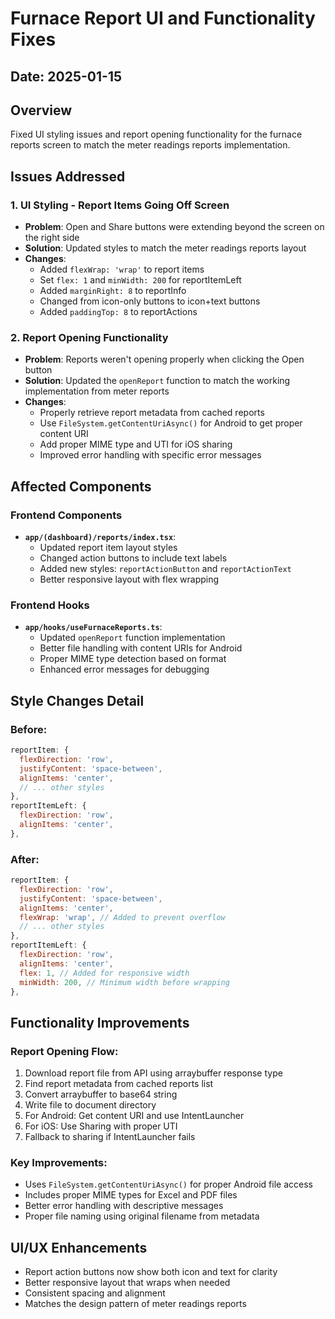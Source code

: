 # Furnace Report UI and Functionality Fixes

## Date: 2025-01-15

## Overview
Fixed UI styling issues and report opening functionality for the furnace reports screen to match the meter readings reports implementation.

## Issues Addressed

### 1. UI Styling - Report Items Going Off Screen
- **Problem**: Open and Share buttons were extending beyond the screen on the right side
- **Solution**: Updated styles to match the meter readings reports layout
- **Changes**:
  - Added `flexWrap: 'wrap'` to report items
  - Set `flex: 1` and `minWidth: 200` for reportItemLeft
  - Added `marginRight: 8` to reportInfo
  - Changed from icon-only buttons to icon+text buttons
  - Added `paddingTop: 8` to reportActions

### 2. Report Opening Functionality
- **Problem**: Reports weren't opening properly when clicking the Open button
- **Solution**: Updated the `openReport` function to match the working implementation from meter reports
- **Changes**:
  - Properly retrieve report metadata from cached reports
  - Use `FileSystem.getContentUriAsync()` for Android to get proper content URI
  - Add proper MIME type and UTI for iOS sharing
  - Improved error handling with specific error messages

## Affected Components

### Frontend Components
- **`app/(dashboard)/reports/index.tsx`**:
  - Updated report item layout styles
  - Changed action buttons to include text labels
  - Added new styles: `reportActionButton` and `reportActionText`
  - Better responsive layout with flex wrapping

### Frontend Hooks
- **`app/hooks/useFurnaceReports.ts`**:
  - Updated `openReport` function implementation
  - Better file handling with content URIs for Android
  - Proper MIME type detection based on format
  - Enhanced error messages for debugging

## Style Changes Detail

### Before:
```javascript
reportItem: {
  flexDirection: 'row',
  justifyContent: 'space-between',
  alignItems: 'center',
  // ... other styles
},
reportItemLeft: {
  flexDirection: 'row',
  alignItems: 'center',
},
```

### After:
```javascript
reportItem: {
  flexDirection: 'row',
  justifyContent: 'space-between',
  alignItems: 'center',
  flexWrap: 'wrap', // Added to prevent overflow
  // ... other styles
},
reportItemLeft: {
  flexDirection: 'row',
  alignItems: 'center',
  flex: 1, // Added for responsive width
  minWidth: 200, // Minimum width before wrapping
},
```

## Functionality Improvements

### Report Opening Flow:
1. Download report file from API using arraybuffer response type
2. Find report metadata from cached reports list
3. Convert arraybuffer to base64 string
4. Write file to document directory
5. For Android: Get content URI and use IntentLauncher
6. For iOS: Use Sharing with proper UTI
7. Fallback to sharing if IntentLauncher fails

### Key Improvements:
- Uses `FileSystem.getContentUriAsync()` for proper Android file access
- Includes proper MIME types for Excel and PDF files
- Better error handling with descriptive messages
- Proper file naming using original filename from metadata

## UI/UX Enhancements
- Report action buttons now show both icon and text for clarity
- Better responsive layout that wraps when needed
- Consistent spacing and alignment
- Matches the design pattern of meter readings reports 